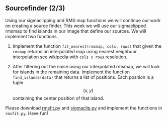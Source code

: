 ## Sourcefinder (2/3)
Using our sigmaclipping and RMS map functions we will continue our work on creating a source finder. This week we will use our sigmaclipped rmsmap to find islands in our image that define our sources. We will implement two functions.

  1. Implement the function `fit_nearest(rmsmap, cols, rows)` that given the `rmsmap` returns an interpolated map using nearest neighbour interpolation [see wikipedia](https://en.wikipedia.org/wiki/Nearest-neighbor_interpolation) with `cols x rows` resolution.

  2. After filtering out the noise using our interpolated rmsmap, we will look for islands in the remaining data. Implement the function `find_islands(data)` that returns a list of positions. Each position is a tuple $$(x, y)$$ containing the center position of that island. 

Please download [rmsfit.py](rmsfit.py) and [sigmaclip.py](sigmaclip.py) and implement the functions in `rmsfit.py`. Have fun!
